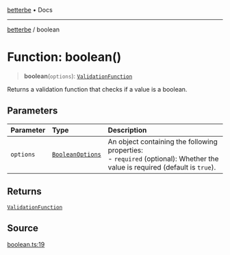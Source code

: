 [betterbe](../README.md) • Docs

---

[betterbe](../README.md) / boolean

# Function: boolean()

> **boolean**(`options`): [`ValidationFunction`](../type-aliases/ValidationFunction.md)

Returns a validation function that checks if a value is a boolean.

## Parameters

| Parameter | Type                                                | Description                                                                                                                     |
| :-------- | :-------------------------------------------------- | :------------------------------------------------------------------------------------------------------------------------------ |
| `options` | [`BooleanOptions`](../interfaces/BooleanOptions.md) | An object containing the following properties:<br />- `required` (optional): Whether the value is required (default is `true`). |

## Returns

[`ValidationFunction`](../type-aliases/ValidationFunction.md)

## Source

[boolean.ts:19](https://github.com/ericvera/betterbe/blob/main/src/boolean.ts#L19)
